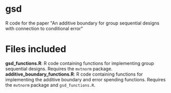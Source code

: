 # gsd
R code for the paper "An additive boundary for group sequential designs with connection to conditional error"

# Files included
**gsd_functions.R**: R code containing functions for implementing group sequential designs. Requires the `mvtnorm` package.
**additive_boundary_functions.R**: R code containing functions for implementing the additive boundary and error spending functions. Requires the `mvtnorm` package and `gsd_functions.R`.
